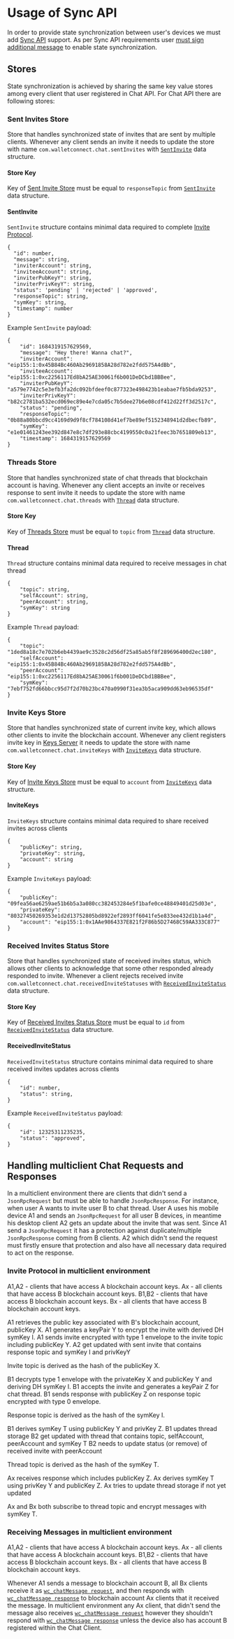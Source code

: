 # Usage of Sync API

In order to provide state synchronization between user's devices we must add [Sync API](../core/sync/readme.md) support. As per Sync API requirements user [must sign additional message](../core/sync/sync-protocol.md#generating-a-message-to-sign) to enable state synchronization. 

## Stores 

State synchronization is achieved by sharing the same key value stores among every client that user registered in Chat API. For Chat API there are following stores:

### Sent Invites Store

Store that handles synchronized state of invites that are sent by multiple clients. Whenever any client sends an invite it needs to update the store with name `com.walletconnect.chat.sentInvites` with [`SentInvite`](#sentinvite) data structure. 

#### Store Key
Key of [Sent Invite Store](#sent-invites-store) must be equal to `responseTopic` from [`SentInvite`](#sentinvite) data structure. 

#### SentInvite 

`SentInvite` structure contains minimal data required to complete [Invite Protocol](./chat-invite.md#invite-protocol). 

```jsonc
{
  "id": number,
  "message": string, 
  "inviterAccount": string,
  "inviteeAccount": string,
  "inviterPubKeyY": string,
  "inviterPrivKeyY": string,
  "status": 'pending' | 'rejected' | 'approved',
  "responseTopic": string,
  "symKey": string,
  "timestamp": number
}
```

Example `SentInvite` payload:

```jsonc
{
    "id": 1684319157629569,
    "message": "Hey there! Wanna chat?",
    "inviterAccount": "eip155:1:0x45B84Bc460Ab29691858A28d782e2fdd575A4dBb",
    "inviteeAccount": "eip155:1:0xc2256117Ed8bA25AE30061f6b001DeDCbd1BBBee",
    "inviterPubKeyY": "a579e7742c5e3efb3fa2dc092bfdeef0c877323e498423b1eabae7fb5bda9253",
    "inviterPrivKeyY": "b82c2781ba532ecd069ec89e4e7cda05c7b5dee27b6e08cdf412d22ff3d2517c",
    "status": "pending",
    "responseTopic": "0b88a80bbcd9cc4169d9d9f8cf784108d41ef7be89ef5152348941d2dbecfb89",
    "symKey": "e1e01461243ee392d847e8c7df293e88cbc4199550c0a21feec3b7651809eb13",
    "timestamp": 1684319157629569
}
```

### Threads Store

Store that handles synchronized state of chat threads that blockchain account is having. Whenever any client accepts an invite or receives response to sent invite it needs to update the store with name `com.walletconnect.chat.threads` with [`Thread`](#thread) data structure.


#### Store Key
Key of [Threads Store](#threads-store) must be equal to `topic` from [`Thread`](#thread) data structure. 

#### Thread 

`Thread` structure contains minimal data required to receive messages in chat thread

```jsonc
{
    "topic": string,
    "selfAccount": string,
    "peerAccount": string,
    "symKey": string
}
```

Example `Thread` payload:

```jsonc
{
    "topic": "1ded8a18c7e702b6eb4439ae9c3528c2d56df25a85ab5f8f289696400d2ec180",
    "selfAccount": "eip155:1:0x45B84Bc460Ab29691858A28d782e2fdd575A4dBb",
    "peerAccount": "eip155:1:0xc2256117Ed8bA25AE30061f6b001DeDCbd1BBBee",
    "symKey": "7ebf752fd66bbcc95d7f2d70b23bc470a0990f31ea3b5aca909dd63eb96535df"
}
```

### Invite Keys Store

Store that handles synchronized state of current invite key, which allows other clients to invite the blockchain account. Whenever any client registers invite key in [Keys Server](../../servers/keys/readme.md) it needs to update the store with name `com.walletconnect.chat.inviteKeys` with [`InviteKeys`](#InviteKeys) data structure.


#### Store Key
Key of [Invite Keys Store](#invite-keys-store) must be equal to `account` from [`InviteKeys`](#invitekeys) data structure. 

#### InviteKeys

`InviteKeys` structure contains minimal data required to share received invites across clients


```jsonc
{
    "publicKey": string,
    "privateKey": string,
    "account": string
}
```

Example `InviteKeys` payload:

```jsonc
{
    "publicKey": "09fea56ae6259ae51b6b5a3a080cc382453284e5f1bafe0ce48849401d25d03e",
    "privateKey": "80327450269353e1d2d13752805bd8922ef2893ff6041fe5e833ee432d1b1a4d",
    "account": "eip155:1:0x1AAe9864337E821f2F86b5D27468C59AA333C877"
}
```


### Received Invites Status Store

Store that handles synchronized state of received invites status, which allows other clients to acknowledge that some other responded already responded to invite. Whenever a client rejects received invite `com.walletconnect.chat.receivedInviteStatuses` with [`ReceivedInviteStatus`](#ReceivedInviteStatus) data structure.


#### Store Key
Key of [Received Invites Status Store](#received-invites-status-store) must be equal to `id` from [`ReceivedInviteStatus`](#receivedinvitestatus) data structure. 

#### ReceivedInviteStatus

`ReceivedInviteStatus` structure contains minimal data required to share received invites updates across clients

```jsonc
{
    "id": number,
    "status": string,
}
```

Example `ReceivedInviteStatus` payload:

```jsonc
{
    "id": 12325311235235,
    "status": "approved",
}
```

## Handling multiclient Chat Requests and Responses

In a multiclient environment there are clients that didn't send a `JsonRpcRequest` but must be able to handle `JsonRpcResponse`. For instance, when user A wants to invite user B to chat thread. User A uses his mobile device A1 and sends an `JsonRpcRequest` for all user B devices, in meantime his desktop client A2 gets an update about the invite that was sent. Since A1 send a `JsonRpcRequest` it has a protection against duplicate/multiple `JsonRpcResponse` coming from B clients. A2 which didn't send the request must firstly ensure that protection and also have all necessary data required to act on the response.


### Invite Protocol in multiclient environment


A1,A2 - clients that have access A blockchain account keys.
Ax - all clients that have access B blockchain account keys. 
B1,B2 - clients that have access B blockchain account keys. 
Bx - all clients that have access B blockchain account keys. 

A1 retrieves the public key associated with B's blockchain account, publicKey X.
A1 generates a keyPair Y to encrypt the invite with derived DH symKey I.
A1 sends invite encrypted with type 1 envelope to the invite topic including publicKey Y.
A2 get updated with sent invite that contains response topic and symKey I and privKeyY

Invite topic is derived as the hash of the publicKey X.

B1 decrypts type 1 envelope with the privateKey X and publicKey Y and deriving DH symKey I.
B1 accepts the invite and generates a keyPair Z for chat thread.
B1 sends response with publicKey Z on response topic encrypted with type 0 envelope.

Response topic is derived as the hash of the symKey I.

B1 derives symKey T using publicKey Y and privKey Z.
B1 updates thread storage
B2 get updated with thread that contains topic, selfAccount, peerAccount and symKey T
B2 needs to update status (or remove) of received invite with peerAccount

Thread topic is derived as the hash of the symKey T.

Ax receives response which includes publicKey Z.
Ax derives symKey T using privKey Y and publicKey Z.
Ax tries to update thread storage if not yet updated

Ax and Bx both subscribe to thread topic and encrypt messages with symKey T.

### Receiving Messages in multiclient environment

A1,A2 - clients that have access A blockchain account keys.
Ax - all clients that have access A blockchain account keys. 
B1,B2 - clients that have access B blockchain account keys. 
Bx - all clients that have access B blockchain account keys.

Whenever A1 sends a message to blockchain account B, all Bx clients receive it as [`wc_chatMessage request`](./rpc-methods.md#wc_chatmessage), and then responds with [`wc_chatMessage response`](./rpc-methods.md#wc_chatmessage) to blockchain account Ax clients that it received the message. In multiclient environment any Ax client, that didn't send the message also receives [`wc_chatMessage request`](./rpc-methods.md#wc_chatmessage) however they shouldn't respond with [`wc_chatMessage response`](./rpc-methods.md#wc_chatmessage) unless the device also has account B registered within the Chat Client.

